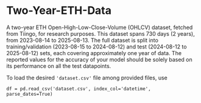 # Two-Year-ETH-Data
A two-year ETH Open-High-Low-Close-Volume (OHLCV) dataset, fetched from Tiingo, for research purposes. This dataset spans 730 days (2 years), from 2023-08-14 to 2025-08-13. The full dataset is split into training/validation (2023-08-15 to 2024-08-12) and test (2024-08-12 to 2025-08-12) sets, each covering approximately one year of data. The reported values for the accuracy of your model should be solely based on its performance on all the test datapoints.

To load the desired ```'dataset.csv'``` file among provided files, use

```
df = pd.read_csv('dataset.csv', index_col='datetime', parse_dates=True)
```


